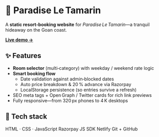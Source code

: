 # 🌺 Paradise Le Tamarin

A **static resort‑booking website** for *Paradise Le Tamarin*—a tranquil hideaway on the Goan coast.

[**Live demo →**](https://paradiseletamarin.netlify.app)


## ✨ Features

- **Room selector** (multi‑category) with weekday / weekend rate logic  
- **Smart booking flow**  
  - Date validation against admin‑blocked dates  
  - Auto price breakdown & 20 % advance via Razorpay  
  - LocalStorage persistence (so entries survive a refresh)  
- SEO meta tags + Open Graph / Twitter cards for rich link previews  
- Fully responsive—from 320 px phones to 4 K desktops


## 🔧 Tech stack

HTML · CSS · JavaScript
Razorpay JS SDK
Netlify
Git + GitHub


